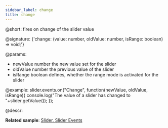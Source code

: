 ```yaml
---
sidebar_label: change
title: change
---          
```


@short: fires on change of the slider value

@signature: {'change: (value: number, oldValue: number, isRange: boolean) => void;'}

@params:
- newValue		number		the new value set for the slider
- oldValue		number		the previous value of the slider
- isRange		boolean		defines, whether the range mode is activated for the slider

@example:
slider.events.on("Change", function(newValue, oldValue, isRange){
    console.log("The value of a slider has changed to "+slider.getValue());
});

@descr:

**Related sample**: [Slider. Slider Events](https://snippet.dhtmlx.com/sc7ov54z)
